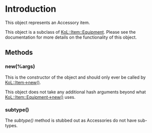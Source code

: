 

# Introduction #

This object represents an Accessory item.

This object is a subclass of [KoL::Item::Equipment](PerlKoLItemEquipment.md). Please see the documentation for more details on the functionality of this object.

## Methods ##
### new(%args) ###
This is the constructor of the object and should only ever be called by [KoL::Item->new()](PerlKoLItem#new(%args).md).

This object does not take any additional hash arguments beyond what [KoL::Item::Equipment->new()](PerlKoLItemEquipment#new(%args).md) uses.

### subtype() ###
The _subtype()_ method is stubbed out as Accessories do not have sub-types.